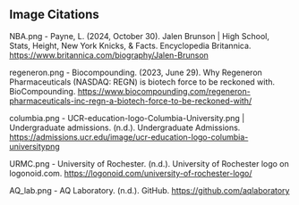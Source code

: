 ## Image Citations

NBA.png - Payne, L. (2024, October 30). Jalen Brunson | High School, Stats, Height, New York Knicks, & Facts. Encyclopedia Britannica. https://www.britannica.com/biography/Jalen-Brunson  

regeneron.png - Biocompounding. (2023, June 29). Why Regeneron Pharmaceuticals (NASDAQ: REGN) is biotech force to be reckoned with. BioCompounding. https://www.biocompounding.com/regeneron-pharmaceuticals-inc-regn-a-biotech-force-to-be-reckoned-with/  

columbia.png - UCR-education-logo-Columbia-University.png | Undergraduate admissions. (n.d.). Undergraduate Admissions. https://admissions.ucr.edu/image/ucr-education-logo-columbia-universitypng  

URMC.png - University of Rochester. (n.d.). University of Rochester logo on logonoid.com. https://logonoid.com/university-of-rochester-logo/  

AQ_lab.png - AQ Laboratory. (n.d.). GitHub. https://github.com/aqlaboratory


